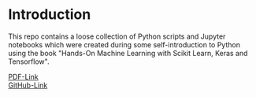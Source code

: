 # Introduction

This repo contains a loose collection of Python scripts and Jupyter notebooks which were created during some self-introduction to Python using the book "Hands-On Machine Learning with Scikit Learn, Keras and Tensorflow".

[PDF-Link](http://14.139.161.31/OddSem-0822-1122/Hands-On_Machine_Learning_with_Scikit-Learn-Keras-and-TensorFlow-2nd-Edition-Aurelien-Geron.pdf)  
[GitHub-Link](https://github.com/ageron/handson-ml3)